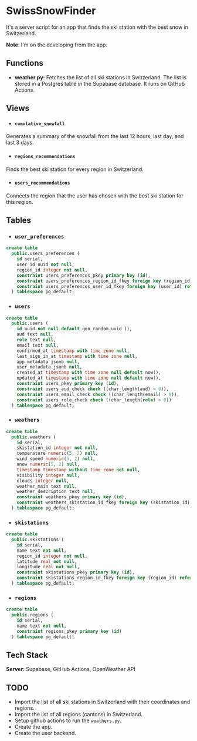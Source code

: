 # SwissSnowFinder

It's a server script for an app that finds the ski station with the best snow in Switzerland.

**Note**: I'm on the developing from the app.

## Functions

- **weather.py:** Fetches the list of all ski stations in Switzerland. The list is stored in a Postgres table in the Supabase database. It runs on GitHub Actions.

## Views

- #### `cumulative_snowfall`
Generates a summary of the snowfall from the last 12 hours, last day, and last 3 days.

- #### `regions_recommendations`
Finds the best ski station for every region in Switzerland.

- #### `users_recommendations`
Connects the region that the user has chosen with the best ski station for this region.

## Tables

- ### `user_preferences`
``` sql
create table
  public.users_preferences (
    id serial,
    user_id uuid not null,
    region_id integer not null,
    constraint users_preferences_pkey primary key (id),
    constraint users_preferences_region_id_fkey foreign key (region_id) references regions (id),
    constraint users_preferences_user_id_fkey foreign key (user_id) references users (id)
  ) tablespace pg_default;
```

- ### `users`
``` sql
create table
  public.users (
    id uuid not null default gen_random_uuid (),
    aud text null,
    role text null,
    email text null,
    confirmed_at timestamp with time zone null,
    last_sign_in_at timestamp with time zone null,
    app_metadata jsonb null,
    user_metadata jsonb null,
    created_at timestamp with time zone null default now(),
    updated_at timestamp with time zone null default now(),
    constraint users_pkey primary key (id),
    constraint users_aud_check check ((char_length(aud) > 0)),
    constraint users_email_check check ((char_length(email) > 0)),
    constraint users_role_check check ((char_length(role) > 0))
  ) tablespace pg_default;
```

- ### `weathers`
``` sql
create table
  public.weathers (
    id serial,
    skistation_id integer not null,
    temperature numeric(5, 2) null,
    wind_speed numeric(5, 2) null,
    snow numeric(5, 2) null,
    timestamp timestamp without time zone not null,
    visibility integer null,
    clouds integer null,
    weather_main text null,
    weather_description text null,
    constraint weathers_pkey primary key (id),
    constraint weathers_skistation_id_fkey foreign key (skistation_id) references skistations (id)
  ) tablespace pg_default;
```

- ### `skistations`
``` sql
create table
  public.skistations (
    id serial,
    name text not null,
    region_id integer not null,
    latitude real not null,
    longitude real not null,
    constraint skistations_pkey primary key (id),
    constraint skistations_region_id_fkey foreign key (region_id) references regions (id)
  ) tablespace pg_default;
```

- ### `regions`
``` sql
create table
  public.regions (
    id serial,
    name text not null,
    constraint regions_pkey primary key (id)
  ) tablespace pg_default;
```
  

## Tech Stack

**Server:** Supabase, GitHub Actions, OpenWeather API

## TODO

- Import the list of all ski stations in Switzerland with their coordinates and regions.
- Import the list of all regions (cantons) in Switzerland.
- Setup github actions to run the `weathers.py`.
- Create the app.
- Create the user backend.
